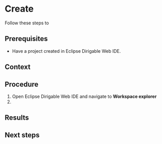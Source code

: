 # Create 

Follow these steps to 

## Prerequisites

* Have a project created in Eclipse Dirigable Web IDE.

## Context

## Procedure

1. Open Eclipse Dirigable Web IDE and navigate to **Workspace explorer**
2. 

## Results


## Next steps




